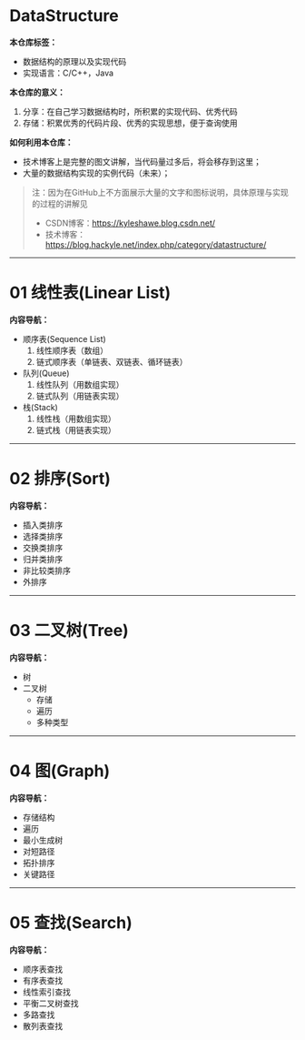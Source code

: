 # DataStructure
**本仓库标签：**

- 数据结构的原理以及实现代码
- 实现语言：C/C++，Java



**本仓库的意义：**

1. 分享：在自己学习数据结构时，所积累的实现代码、优秀代码
2. 存储：积累优秀的代码片段、优秀的实现思想，便于查询使用



**如何利用本仓库：**

- 技术博客上是完整的图文讲解，当代码量过多后，将会移存到这里；
- 大量的数据结构实现的实例代码（未来）；



> 注：因为在GitHub上不方面展示大量的文字和图标说明，具体原理与实现的过程的讲解见
>
> - CSDN博客：https://kyleshawe.blog.csdn.net/
> - 技术博客：https://blog.hackyle.net/index.php/category/datastructure/



---

# 01 线性表(Linear List)

**内容导航：**

- 顺序表(Sequence List)
  1. 线性顺序表（数组）
  2. 链式顺序表（单链表、双链表、循环链表）
- 队列(Queue)
  1. 线性队列（用数组实现）
  2. 链式队列（用链表实现）
- 栈(Stack)
  1. 线性栈（用数组实现）
  2. 链式栈（用链表实现）







---

# 02 排序(Sort)

**内容导航：**

- 插入类排序
- 选择类排序
- 交换类排序
- 归并类排序
- 非比较类排序
- 外排序





---


# 03 二叉树(Tree)

**内容导航：**

- 树
- 二叉树
  - 存储
  - 遍历
  - 多种类型





---

# 04 图(Graph)

**内容导航：**

- 存储结构
- 遍历
- 最小生成树
- 对短路径
- 拓扑排序
- 关键路径



---

# 05 查找(Search)

**内容导航：**

- 顺序表查找
- 有序表查找
- 线性索引查找
- 平衡二叉树查找
- 多路查找
- 散列表查找











